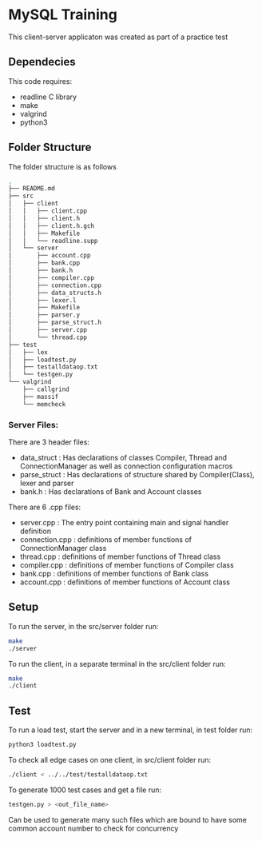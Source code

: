 # MySQL Training

This client-server applicaton was created as part of a practice test

## Dependecies
This code requires:
* readline C library
* make
* valgrind
* python3

## Folder Structure

The folder structure is as follows

```bash
.
├── README.md
├── src
│   ├── client
│   │   ├── client.cpp
│   │   ├── client.h
│   │   ├── client.h.gch
│   │   ├── Makefile
│   │   └── readline.supp
│   └── server
│       ├── account.cpp
│       ├── bank.cpp
│       ├── bank.h
│       ├── compiler.cpp
│       ├── connection.cpp
│       ├── data_structs.h
│       ├── lexer.l
│       ├── Makefile
│       ├── parser.y
│       ├── parse_struct.h
│       ├── server.cpp
│       └── thread.cpp
├── test
│   ├── lex
│   ├── loadtest.py
│   ├── testalldataop.txt
│   └── testgen.py
└── valgrind
    ├── callgrind
    ├── massif
    └── memcheck

```

### Server Files:
There are 3 header files:
* data_struct : Has declarations of classes Compiler, Thread and ConnectionManager as well as connection configuration macros
* parse_struct : Has declarations of structure shared by Compiler(Class), lexer and parser
* bank.h :  Has declarations of Bank and Account classes

There are 6 .cpp files:
* server.cpp : The entry point containing main and signal handler definition
* connection.cpp : definitions of member functions of ConnectionManager class
* thread.cpp : definitions of member functions of Thread class
* compiler.cpp : definitions of member functions of Compiler class
* bank.cpp : definitions of member functions of Bank class
* account.cpp : definitions of member functions of Account class

## Setup
To run the server, in the src/server folder run:
```bash
make
./server
```

To run the client, in a separate terminal in the src/client folder run:
```bash
make
./client
```

## Test
To run a load test, start the server and in a new terminal, in test folder run:
```bash
python3 loadtest.py
```

To check all edge cases on one client, in src/client folder run:
```bash
./client < ../../test/testalldataop.txt
```

To generate 1000 test cases and get a file run:
```bash
testgen.py > <out_file_name>
```
Can be used to generate many such files which are bound to have some common account number to check for concurrency

